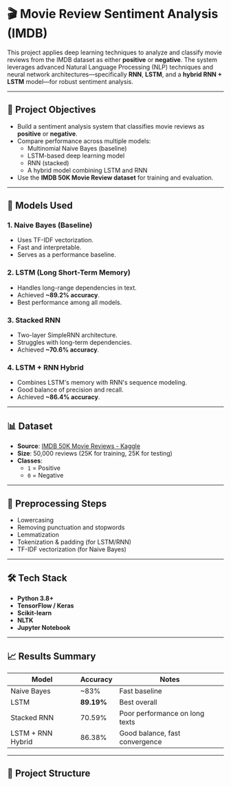 # 🎬 Movie Review Sentiment Analysis (IMDB)

This project applies deep learning techniques to analyze and classify movie reviews from the IMDB dataset as either **positive** or **negative**. The system leverages advanced Natural Language Processing (NLP) techniques and neural network architectures—specifically **RNN**, **LSTM**, and a **hybrid RNN + LSTM** model—for robust sentiment analysis.

---

## 📌 Project Objectives

- Build a sentiment analysis system that classifies movie reviews as **positive** or **negative**.
- Compare performance across multiple models:
  - Multinomial Naive Bayes (baseline)
  - LSTM-based deep learning model
  - RNN (stacked)
  - A hybrid model combining LSTM and RNN
- Use the **IMDB 50K Movie Review dataset** for training and evaluation.

---

## 🧠 Models Used

### 1. **Naive Bayes (Baseline)**
- Uses TF-IDF vectorization.
- Fast and interpretable.
- Serves as a performance baseline.

### 2. **LSTM (Long Short-Term Memory)**
- Handles long-range dependencies in text.
- Achieved **~89.2% accuracy**.
- Best performance among all models.

### 3. **Stacked RNN**
- Two-layer SimpleRNN architecture.
- Struggles with long-term dependencies.
- Achieved **~70.6% accuracy**.

### 4. **LSTM + RNN Hybrid**
- Combines LSTM's memory with RNN's sequence modeling.
- Good balance of precision and recall.
- Achieved **~86.4% accuracy**.

---

## 📊 Dataset

- **Source**: [IMDB 50K Movie Reviews - Kaggle](https://www.kaggle.com/datasets/lakshmi25npathi/imdb-dataset-of-50k-movie-reviews)
- **Size**: 50,000 reviews (25K for training, 25K for testing)
- **Classes**:
  - `1` = Positive
  - `0` = Negative

---

## 🧪 Preprocessing Steps

- Lowercasing
- Removing punctuation and stopwords
- Lemmatization
- Tokenization & padding (for LSTM/RNN)
- TF-IDF vectorization (for Naive Bayes)

---

## 🛠️ Tech Stack

- **Python 3.8+**
- **TensorFlow / Keras**
- **Scikit-learn**
- **NLTK**
- **Jupyter Notebook**

---

## 📈 Results Summary

| Model              | Accuracy  | Notes |
|-------------------|-----------|-------|
| Naive Bayes        | ~83%      | Fast baseline |
| LSTM               | **89.19%**| Best overall |
| Stacked RNN        | 70.59%    | Poor performance on long texts |
| LSTM + RNN Hybrid  | 86.38%    | Good balance, fast convergence |

---

## 📂 Project Structure

